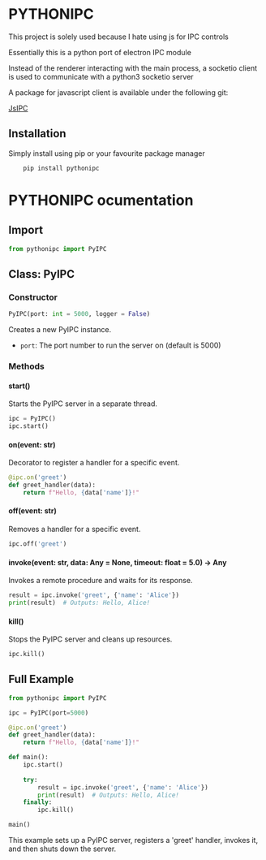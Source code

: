 # PYTHONIPC

This project is solely used because I hate using js for IPC controls

Essentially this is a python port of electron IPC module

Instead of the renderer interacting with the main process, a socketio client is used to communicate with a python3 socketio server

A package for javascript client is available under the following git:

[JsIPC](https://github.com/its-mr-monday/jsipc)

## Installation

Simply install using pip or your favourite package manager

```console
    pip install pythonipc
```

# PYTHONIPC ocumentation

## Import

```python
from pythonipc import PyIPC
```

## Class: PyIPC

### Constructor

```python
PyIPC(port: int = 5000, logger = False)
```

Creates a new PyIPC instance.

- `port`: The port number to run the server on (default is 5000)

### Methods

#### start()

Starts the PyIPC server in a separate thread.

```python
ipc = PyIPC()
ipc.start()
```

#### on(event: str)

Decorator to register a handler for a specific event.

```python
@ipc.on('greet')
def greet_handler(data):
    return f"Hello, {data['name']}!"
```

#### off(event: str)

Removes a handler for a specific event.

```python
ipc.off('greet')
```

#### invoke(event: str, data: Any = None, timeout: float = 5.0) -> Any

Invokes a remote procedure and waits for its response.

```python
result = ipc.invoke('greet', {'name': 'Alice'})
print(result)  # Outputs: Hello, Alice!
```

#### kill()

Stops the PyIPC server and cleans up resources.

```python
ipc.kill()
```

## Full Example

```python
from pythonipc import PyIPC

ipc = PyIPC(port=5000)

@ipc.on('greet')
def greet_handler(data):
    return f"Hello, {data['name']}!"

def main():
    ipc.start()
    
    try:
        result = ipc.invoke('greet', {'name': 'Alice'})
        print(result)  # Outputs: Hello, Alice!
    finally:
        ipc.kill()

main()
```

This example sets up a PyIPC server, registers a 'greet' handler, invokes it, and then shuts down the server.